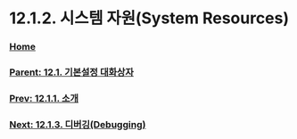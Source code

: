 # 12.1.2. 시스템 자원(System Resources)

### [Home](./00-home.md)
### [Parent: 12.1. 기본설정 대화상자](./12-01-00-preference-dialog.md)
### [Prev: 12.1.1. 소개](./12-01-01-introduction.md)
### [Next: 12.1.3. 디버깅(Debugging)](./12-01-03-debugging.md)
